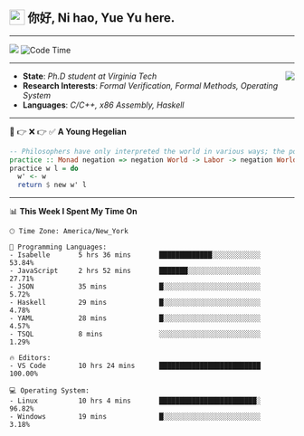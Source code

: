 <h2> <img style="vertical-align: text-bottom;" src=https://slackmojis.com/emojis/13253-yay-frog/download/ width=27> 你好, Ni hao, Yue Yu here. </h2>

---

![](https://shields.io/badge/dynamic/json?color=blue&amp;label=Visitors&amp;query=value&amp;url=https://api.countapi.xyz/hit/fishjump.fishjump) ![Code Time](https://img.shields.io/badge/Code%20Time-384%20hrs%2041%20mins-blue)

---

<img align='right' src=https://slackmojis.com/emojis/5264-coding/download> </td>

- **State**: *Ph.D student at Virginia Tech*
- **Research Interests**: *Formal Verification, Formal Methods, Operating System*
- **Languages**: *C/C++, x86 Assembly, Haskell*

---

🚫 👉 ❌ 👉 ✅ **A Young Hegelian**

``` haskell
-- Philosophers have only interpreted the world in various ways; the point is to change it.
practice :: Monad negation => negation World -> Labor -> negation World
practice w l = do
  w' <- w
  return $ new w' l
```

---


📊 **This Week I Spent My Time On** 

```text
🕑︎ Time Zone: America/New_York

💬 Programming Languages:
- Isabelle       5 hrs 36 mins       █████████████░░░░░░░░░░░░     53.84%
- JavaScript     2 hrs 52 mins       ███████░░░░░░░░░░░░░░░░░░     27.71%
- JSON           35 mins             █░░░░░░░░░░░░░░░░░░░░░░░░     5.72%
- Haskell        29 mins             █░░░░░░░░░░░░░░░░░░░░░░░░     4.78%
- YAML           28 mins             █░░░░░░░░░░░░░░░░░░░░░░░░     4.57%
- TSQL           8 mins              ░░░░░░░░░░░░░░░░░░░░░░░░░     1.29%

🔥 Editors:
- VS Code        10 hrs 24 mins      █████████████████████████     100.00%

💻 Operating System:
- Linux          10 hrs 4 mins       ████████████████████████░     96.82%
- Windows        19 mins             █░░░░░░░░░░░░░░░░░░░░░░░░     3.18%
```

